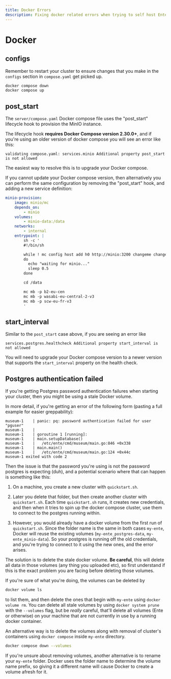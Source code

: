 ```yaml
---
title: Docker Errors
description: Fixing docker related errors when trying to self host Ente
---
```


# Docker

## configs

Remember to restart your cluster to ensure changes that you make in the
`configs` section in `compose.yaml` get picked up.

```sh
docker compose down
docker compose up
```

## post_start

The `server/compose.yaml` Docker compose file uses the "post_start" lifecycle
hook to provision the MinIO instance.

The lifecycle hook **requires Docker Compose version 2.30.0+**, and if you're
using an older version of docker compose you will see an error like this:

```
validating compose.yaml: services.minio Additional property post_start is not allowed
```

The easiest way to resolve this is to upgrade your Docker compose.

If you cannot update your Docker compose version, then alternatively you can
perform the same configuration by removing the "post_start" hook, and adding a
new service definition:

```yaml
minio-provision:
    image: minio/mc
    depends_on:
        - minio
    volumes:
        - minio-data:/data
    networks:
        - internal
    entrypoint: |
        sh -c '
        #!/bin/sh

        while ! mc config host add h0 http://minio:3200 changeme changeme1234
        do
          echo "waiting for minio..."
          sleep 0.5
        done

        cd /data

        mc mb -p b2-eu-cen
        mc mb -p wasabi-eu-central-2-v3
        mc mb -p scw-eu-fr-v3
        '
```

## start_interval

Similar to the `post_start` case above, if you are seeing an error like

```
services.postgres.healthcheck Additional property start_interval is not allowed
```

You will need to upgrade your Docker compose version to a newer version that
supports the `start_interval` property on the health check.

## Postgres authentication failed

If you're getting Postgres password authentication failures when starting your
cluster, then you might be using a stale Docker volume.

In more detail, if you're getting an error of the following form (pasting a full
example for easier greppability):

```
museum-1    | panic: pq: password authentication failed for user "pguser"
museum-1    |
museum-1    | goroutine 1 [running]:
museum-1    | main.setupDatabase()
museum-1    |   /etc/ente/cmd/museum/main.go:846 +0x338
museum-1    | main.main()
museum-1    |   /etc/ente/cmd/museum/main.go:124 +0x44c
museum-1 exited with code 2
```

Then the issue is that the password you're using is not the password postgres is
expecting (duh), and a potential scenario where that can happen is something
like this:

1. On a machine, you create a new cluster with `quickstart.sh`.

2. Later you delete that folder, but then create another cluster with
   `quickstart.sh`. Each time `quickstart.sh` runs, it creates new credentials,
   and then when it tries to spin up the docker compose cluster, use them to
   connect to the postgres running within.

3. However, you would already have a docker volume from the first run of
   `quickstart.sh`. Since the folder name is the same in both cases `my-ente`,
   Docker will reuse the existing volumes (`my-ente_postgres-data`,
   `my-ente_minio-data`). So your postgres is running off the old credentials,
   and you're trying to connect to it using the new ones, and the error arises.

The solution is to delete the stale docker volume. **Be careful**, this will
delete all data in those volumes (any thing you uploaded etc), so first
understand if this is the exact problem you are facing before deleting those
volumes.

If you're sure of what you're doing, the volumes can be deleted by

```sh
docker volume ls
```

to list them, and then delete the ones that begin with `my-ente` using
`docker volume rm`. You can delete all stale volumes by using
`docker system prune` with the `--volumes` flag, but be _really_ careful,
that'll delete all volumes (Ente or otherwise) on your machine that are not
currently in use by a running docker container.

An alternative way is to delete the volumes along with removal of cluster's
containers using `docker compose` inside `my-ente` directory.

```sh
docker compose down --volumes
```

If you're unsure about removing volumes, another alternative is to rename your
`my-ente` folder. Docker uses the folder name to determine the volume name
prefix, so giving it a different name will cause Docker to create a volume
afresh for it.
